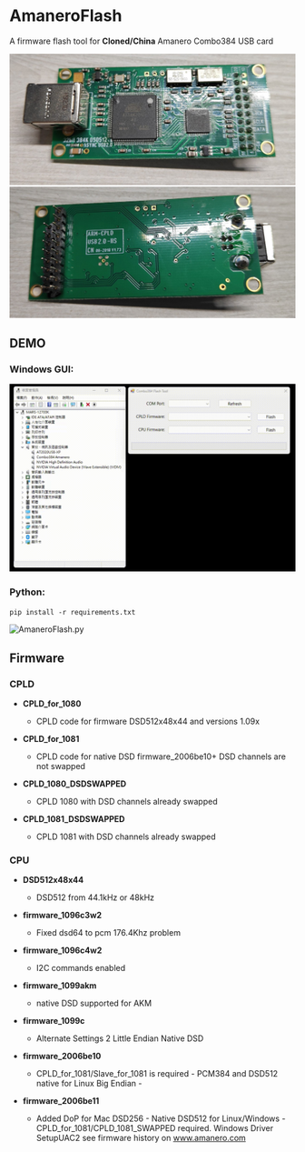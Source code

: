 # AmaneroFlash
A firmware flash tool for **Cloned/China** Amanero Combo384 USB card

![board-front](media/board-front.jpg)
![board-back](media/board-back.jpg)

## DEMO
### Windows GUI:
![AmaneroFlash.exe](media/recording.gif)

### Python:
```pip install -r requirements.txt```

![AmaneroFlash.py](media/python.gif)

## Firmware
### CPLD
+ **CPLD_for_1080**
    + CPLD code for firmware DSD512x48x44 and versions 1.09x

+ **CPLD_for_1081**
    + CPLD code for native DSD firmware_2006be10+ DSD channels are not swapped

+ **CPLD_1080_DSDSWAPPED**
    + CPLD 1080 with DSD channels already swapped

+ **CPLD_1081_DSDSWAPPED**
    + CPLD 1081 with DSD channels already swapped

### CPU
+ **DSD512x48x44**
  + DSD512 from 44.1kHz or 48kHz

+ **firmware_1096c3w2**
  + Fixed dsd64 to pcm 176.4Khz problem

+ **firmware_1096c4w2**
  + I2C commands enabled

+ **firmware_1099akm**
  + native DSD supported for AKM

+ **firmware_1099c**
  + Alternate Settings 2 Little Endian Native DSD

+ **firmware_2006be10**
  + CPLD_for_1081/Slave_for_1081 is required - PCM384 and DSD512 native for Linux Big Endian - 

+ **firmware_2006be11**
    + Added DoP for Mac DSD256 - Native DSD512 for Linux/Windows - CPLD_for_1081/CPLD_1081_SWAPPED required. Windows Driver SetupUAC2 see firmware history on www.amanero.com
